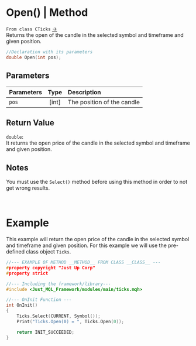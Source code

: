 # Open() | Method
`From class CTicks` [->](ticks.md) <br>
Returns the open of the candle in the selected symbol and timeframe and given position.

```cpp
//Declaration with its parameters
double Open(int pos);
```

## Parameters
| Parameters | Type  | Description                |
| :--------- | :---: | :------------------------- |
| `pos`      | [int] | The position of the candle |

## Return Value
`double`: <br>
It returns the open price of the candle in the selected symbol and timeframe and given position.

## Notes
You must use the `Select()` method before using this method in order to not get wrong results. <br>

<br>

# Example
This example will return the open price of the candle in the selected symbol and timeframe and given position. For this example we will use the pre-defined class object `Ticks`.

```cpp
//--- EXAMPLE OF METHOD __METHOD__ FROM CLASS __CLASS__ ---
#property copyright "Just Up Corp"
#property strict

//--- Including the framework/library---
#include <Just_MQL_Framework/modules/main/ticks.mqh>

//--- OnInit Function ---
int OnInit()
{
    Ticks.Select(CURRENT, Symbol());
    Print("Ticks.Open(0) = ", Ticks.Open(0));

    return INIT_SUCCEEDED;
}
```